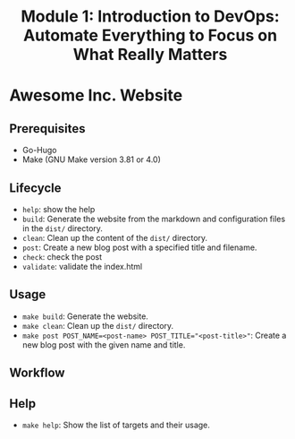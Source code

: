 <h1 align="center"> Module 1: Introduction to DevOps: Automate Everything to Focus on What Really Matters</h1>

# Awesome Inc. Website

## Prerequisites
- Go-Hugo
- Make (GNU Make version 3.81 or 4.0)

## Lifecycle
- `help`: show the help
- `build`: Generate the website from the markdown and configuration files in the `dist/` directory.
- `clean`: Clean up the content of the `dist/` directory.
- `post`: Create a new blog post with a specified title and filename.
- `check`: check the post
- `validate`: validate the index.html

## Usage
- `make build`: Generate the website.
- `make clean`: Clean up the `dist/` directory.
- `make post POST_NAME=<post-name> POST_TITLE="<post-title>"`: Create a new blog post with the given name and title.

## Workflow
## Help
- `make help`: Show the list of targets and their usage.

